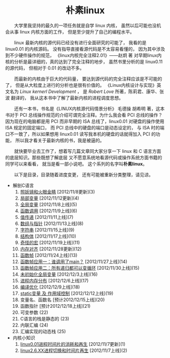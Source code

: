 ﻿<a name="top"></a>

<h1 align="center"><b>朴素linux</b></h1>

　　大学里我坚持的最久的一项任务就是自学 linux 内核，
虽然以后可能也没机会从事 linux 内核方面的工作，
但是至少提升了自己的编程水平。

　　linux 最新内核的源代码已经没有进行全面研究的可能了，
我看的是 linux0.01 的内核源码。
没有指导直接看源代码是不太容易看懂的，
因为其中涉及到不少硬件操作的规范，
《linux内核完全注释2.01》——赵炯 著 
对早期linux内核的分析是最详细的，真的达到了完全注释的地步，
虽然书里分析的是 linux0.11 的源代码，
但相对于 0.01 的改动不多。

　　而最新的内核由于巨大的代码量，
要达到源代码的完全注释应该是不可能的了，
但是从大粒度上进行的分析也是很有价值的。
《Linux内核设计与实现》英文名为 
*Linux kernerl Development* ，
是 *Robert Love* 所著，陈莉君、康华、张波 翻译的，
我从这本书中了解了最新内核的进程调度思想。

　　还有一本书，书名是《LINUX内核源代码情景分析》 
毛德操 胡希明 著，这本书对于 PCI 
总线操作规范的介绍可谓完全注释。为什么我会看 PCI 
总线的操作？因为现在的电脑都是用 PCI 而非早期的 ISA 
总线了，linux0.01 对硬盘的操作使用 ISA 规定的固定端口，
而 PCI 总线中的硬盘的端口是动态设定的，
与 ISA 时的端口不一致了，所以如果想用 linux0.01 
读写我本机的硬盘的话就得加入 PCI 的功能，
所以我才看关于最新内核的书，我是被逼的。

　　就快要毕业去工作了，想着写几篇文章同大家分享一下 
linux 和 C 语言方面的底层知识。那些既想了解底层
又不愿意系统地看源代码或操作系统方面书籍的同学可以来看看，
就当是看一部小说吧。
这个系列的名字叫<b>朴素linux</b>。

　　以下是目录，目录随着进度变更，
还有可能被重新分类整理，请见谅。

<a name="content"></a>

* 解剖C语言
	1. [照妖镜和火眼金睛](https://github.com/1184893257/simplelinux/blob/master/gcc.md#top) \[2012/11/8更新](3)
	2. [局部变量](https://github.com/1184893257/simplelinux/blob/master/localvar.md#top) \[2012/11/12更新](4)
	3. [全局变量](https://github.com/1184893257/simplelinux/blob/master/globalvar.md#top) \[2012/11/8上线](5)
	4. [函数调用](https://github.com/1184893257/simplelinux/blob/master/call.md#top) \[2012/11/9上线](6)
	5. [值传递](https://github.com/1184893257/simplelinux/blob/master/byval.md#top) \[2012/11/11上线](7)
	6. [数组与指针](https://github.com/1184893257/simplelinux/blob/master/array.md#top) \[2012/11/13上线](8)
	7. [字符串](https://github.com/1184893257/simplelinux/blob/master/string.md#top) \[2012/11/15上线](9)
	8. [结构体](https://github.com/1184893257/simplelinux/blob/master/struct.md#top) \[2012/11/17上线](10)
	9. [奇怪的宏](https://github.com/1184893257/simplelinux/blob/master/macro.md#top) \[2012/11/19上线](11)
	10. [内存对齐](https://github.com/1184893257/simplelinux/blob/master/align.md#top) \[2012/11/28更新](12)
	11. [函数帧](https://github.com/1184893257/simplelinux/blob/master/frame.md#top) \[2012/11/24上线](13)
	12. [函数帧应用一：谁调用了main？](https://github.com/1184893257/simplelinux/blob/master/main.md#top) \[2012/11/27上线](14)
	13. [函数帧应用二：所有递归都可以变循环](https://github.com/1184893257/simplelinux/blob/master/recur.md#top) \[2012/11/30上线](15)
	14. [未初始化全局变量](https://github.com/1184893257/simplelinux/blob/master/bss.md#top) \[2012/12/3上线](16)
	15. [进程内存分布](https://github.com/1184893257/simplelinux/blob/master/mem.md#top) \[2012/12/6上线](17)
	16. [编译优化](https://github.com/1184893257/simplelinux/blob/master/optimize.md#top) \[2012/12/9上线](18)
	17. [static变量 及 作用域控制](https://github.com/1184893257/simplelinux/blob/master/static.md#top) \[2012/12/12上线](19)
	18. 变量名、函数名 \[预计2012/12/15上线](20)
	19. 函数指针 \[预计2012/12/18上线](21)
	20. 可变参数 (22)
	21. C语言的栈是静态的 (23)
	22. 内联汇编 (24)
	23. 汇编实现的动态栈 (25)
* 内核小知识
	1. [linux0.01进程时间片的消耗和再生](https://github.com/1184893257/simplelinux/blob/master/process0.01.md#top) \[2012/11/7更新](1)
	2. [linux2.6.XX进程切换和时间片再生](https://github.com/1184893257/simplelinux/blob/master/process2.6.md#top) \[2012/11/7上线](2)
